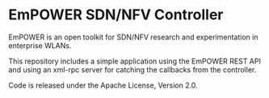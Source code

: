 EmPOWER SDN/NFV Controller
==========================

EmPOWER is an open toolkit for SDN/NFV research and experimentation in
enterprise WLANs.

This repository includes a simple application using the EmPOWER REST API and
using an xml-rpc server for catching the callbacks from the controller.

Code is released under the Apache License, Version 2.0.

